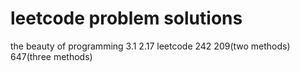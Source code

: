 # leetcode problem solutions
the beauty of programming 3.1 2.17 leetcode 242 209(two methods) 647(three methods)
